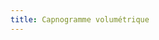 ```yaml
---
title: Capnogramme volumétrique
---
```


<script>
	var lung = new sv.SimpleLung();
	var vent = new sv.PressureControler();
	vent.nbcycles = 1;
	vent.Tsampl = .001;
	var data = vent.ventilate(lung);
	data = data.timeData.filter(function(d){return d.time < vent.Ti + vent.Te});

	fx = function(d){return d.Vte};
	fy2 = function(d){return d.PCO2};


	var graph = new gs.quickGraph( null, data, fx, fy2)
		.setidx("Vte")
		.setidy("PCO₂");
</script>
